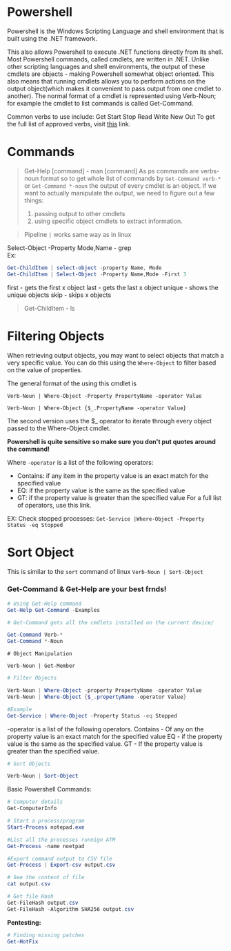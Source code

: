 # Powershell
Powershell is the Windows Scripting Language and shell environment that is built using the .NET framework.

This also allows Powershell to execute .NET functions directly from its shell. Most Powershell commands, called cmdlets, are written in .NET. Unlike other scripting languages and shell environments, the output of these cmdlets are objects - making Powershell somewhat object oriented. This also means that running cmdlets allows you to perform actions on the output object(which makes it convenient to pass output from one cmdlet to another). The normal format of a cmdlet is represented using Verb-Noun; for example the cmdlet to list commands is called Get-Command.

Common verbs to use include:
Get
Start
Stop 
Read
Write
New
Out
To get the full list of approved verbs, visit [this](https://docs.microsoft.com/en-us/powershell/scripting/developer/cmdlet/approved-verbs-for-windows-powershell-commands?view=powershell-7) link.

# Commands
> Get-Help [command] - man [command]
> As ps commands are verbs-noun format so to get whole list of commands by `Get-Command verb-*` or `Get-Command *-noun`
>  the output of every cmdlet is an object. If we want to actually manipulate the output, we need to figure out a few things:
>  1. passing output to other cmdlets
>  2. using specific object cmdlets to extract information.

> Pipeline `|` works same way as in linux

Select-Object -Property Mode,Name - grep  
Ex: 
```powershell
Get-ChildItem | select-object -property Name, Mode
Get-ChildItem | Select-Object -Property Name,Mode -First 3
```

  first - gets the first x object
  last - gets the last x object
  unique - shows the unique objects
  skip - skips x objects
> Get-ChildItem - ls 

# Filtering Objects

When retrieving output objects, you may want to select objects that match a very specific value. You can do this using the `Where-Object` to filter based on the value of properties. 

The general format of the using this cmdlet is 

`Verb-Noun | Where-Object -Property PropertyName -operator Value`

`Verb-Noun | Where-Object {$_.PropertyName -operator Value}`

The second version uses the $_ operator to iterate through every object passed to the Where-Object cmdlet.

**Powershell is quite sensitive so make sure you don't put quotes around the command!**

Where ``-operator`` is a list of the following operators:

- Contains: if any item in the property value is an exact match for the specified value
- EQ: if the property value is the same as the specified value
- GT: if the property value is greater than the specified value
For a full list of operators, use this link.

EX: Check stopped processes:
`Get-Service |Where-Object -Property Status -eq Stopped`

# Sort Object
This is similar to the `sort` command of linux 
`Verb-Noun | Sort-Object`


### Get-Command & Get-Help are your best frnds!

```powershell
# Using Get-Help command
Get-Help Get-Command -Examples
```

```powershell
# Get-Command gets all the cmdlets installed on the current device/

Get-Command Verb-*
Get-Command *-Noun
```

```powershell\
# Object Manipulation

Verb-Noun | Get-Member
```

```powershell
# Filter Objects

Verb-Noun | Where-Object -property PropertyName -operator Value
Verb-Noun | Where-Object {$_.propertyName -operator Value}

#Example
Get-Service | Where-Object -Property Status -eq Stopped
```
-operator is a list of the following operators.
Contains - Of any on the property value is an exact match for the specified value
EQ - if the property value is the same as the specified value.
GT - If the property value is greater than the specified value.



```powershell
# Sort Objects

Verb-Noun | Sort-Object
```

Basic Powershell Commands:
```powershell
# Computer details
Get-ComputerInfo

# Start a process/program
Start-Process notepad.exe

#List all the processes runnign ATM
Get-Process -name noetpad

#Export command output to CSV file
Get-Process | Export-csv output.csv

# See the content of file
cat output.csv

# Get file Hash
Get-FileHash output.csv
Get-FileHash -Algorithm SHA256 output.csv
```

**Pentesting:**
```powershell
# Finding missing patches
Get-HotFix
```

```powershell
```